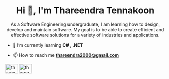 <h1 align="center">Hi 👋, I'm Thareendra Tennakoon</h1>
<p align="center">As a Software Engineering undergraduate, I am learning how to design, develop and maintain software. My goal is to be able to create efficient and effective software solutions for a variety of industries and applications.</p>

- 🌱 I’m currently learning **C# , .NET**

- 📫 How to reach me **thareendra2000@gmail.com**


<a href="https://linkedin.com/in/thareendra-tennakoon-0ba387218" target="blank"><img align="center" src="https://raw.githubusercontent.com/rahuldkjain/github-profile-readme-generator/master/src/images/icons/Social/linked-in-alt.svg" alt="thareendra-tennakoon-0ba387218" height="30" width="40" /></a>
<a href="https://www.hackerrank.com/thareendra2000" target="blank"><img align="center" src="https://raw.githubusercontent.com/rahuldkjain/github-profile-readme-generator/master/src/images/icons/Social/hackerrank.svg" alt="thareendra2000" height="30" width="40" /></a>
</p>

